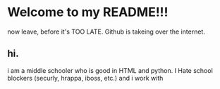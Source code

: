 # Welcome to my README!!!
now leave, before it's TOO LATE. Github is takeing over the internet.
## hi.
i am a middle schooler who is good in HTML and python. I Hate school blockers (securly, hrappa, iboss, etc.) and i work with 
